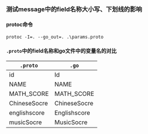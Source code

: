### 测试message中的field名称大小写、下划线的影响

#### protoc命令
`protoc -I=. --go_out=. .\params.proto`

#### `.proto`中的field名称和go文件中的变量名的对比
|`.proto`|`.go`|
|---|---|
|id|Id|
|NAME|NAME|
|MATH_SCORE|MATH_SCORE|
|ChineseSocre|ChineseSocre|
|englishscore|Englishscore|
|musicSocre|MusicSocre|
